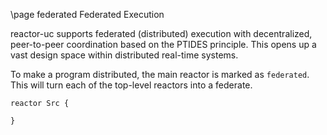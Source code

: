 \page federated Federated Execution

reactor-uc supports federated (distributed) execution with decentralized, peer-to-peer coordination based on the PTIDES
principle. This opens up a vast design space within distributed real-time systems.

To make a program distributed, the main reactor is marked as `federated`. This will turn each of the top-level reactors
into a federate.

```
reactor Src {
  
}
```




